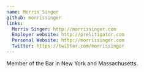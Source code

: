 ```yaml
---
name: Morris Singer
github: morrissinger
links:
  Morris Singer: http://morrissinger.com
  Employer website: http://prelitigator.com
  Personal Website: http://morrissinger.com
  Twitter: https://twitter.com/morrissinger
---
```


Member of the Bar in New York and Massachusetts.